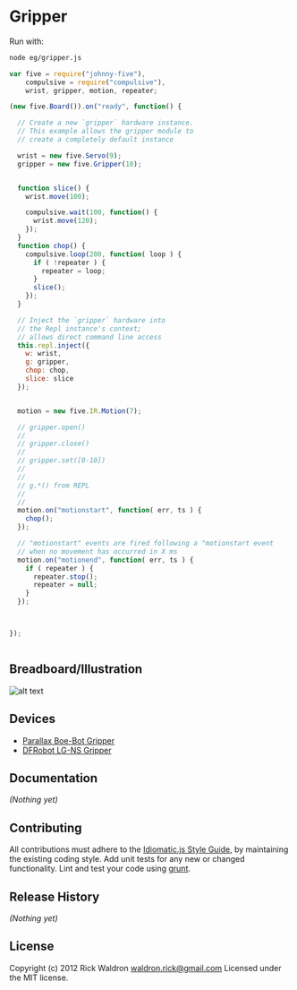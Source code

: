 # Gripper

Run with:
```bash
node eg/gripper.js
```


```javascript
var five = require("johnny-five"),
    compulsive = require("compulsive"),
    wrist, gripper, motion, repeater;

(new five.Board()).on("ready", function() {

  // Create a new `gripper` hardware instance.
  // This example allows the gripper module to
  // create a completely default instance

  wrist = new five.Servo(9);
  gripper = new five.Gripper(10);


  function slice() {
    wrist.move(100);

    compulsive.wait(100, function() {
      wrist.move(120);
    });
  }
  function chop() {
    compulsive.loop(200, function( loop ) {
      if ( !repeater ) {
        repeater = loop;
      }
      slice();
    });
  }

  // Inject the `gripper` hardware into
  // the Repl instance's context;
  // allows direct command line access
  this.repl.inject({
    w: wrist,
    g: gripper,
    chop: chop,
    slice: slice
  });


  motion = new five.IR.Motion(7);

  // gripper.open()
  //
  // gripper.close()
  //
  // gripper.set([0-10])
  //
  //
  // g.*() from REPL
  //
  //
  motion.on("motionstart", function( err, ts ) {
    chop();
  });

  // "motionstart" events are fired following a "motionstart event
  // when no movement has occurred in X ms
  motion.on("motionend", function( err, ts ) {
    if ( repeater ) {
      repeater.stop();
      repeater = null;
    }
  });



});



```

## Breadboard/Illustration

![alt text](breadboard/gripper.png "gripper.png")




## Devices

- [Parallax Boe-Bot Gripper](http://www.parallax.com/Portals/0/Downloads/docs/prod/acc/GripperManual-v3.0.pdf)
- [DFRobot LG-NS Gripper](http://www.dfrobot.com/index.php?route=product/product&filter_name=gripper&product_id=628#.UCvGymNST_k)


## Documentation

_(Nothing yet)_









## Contributing
All contributions must adhere to the [Idiomatic.js Style Guide](https://github.com/rwldrn/idiomatic.js),
by maintaining the existing coding style. Add unit tests for any new or changed functionality. Lint and test your code using [grunt](https://github.com/cowboy/grunt).

## Release History
_(Nothing yet)_

## License
Copyright (c) 2012 Rick Waldron <waldron.rick@gmail.com>
Licensed under the MIT license.
